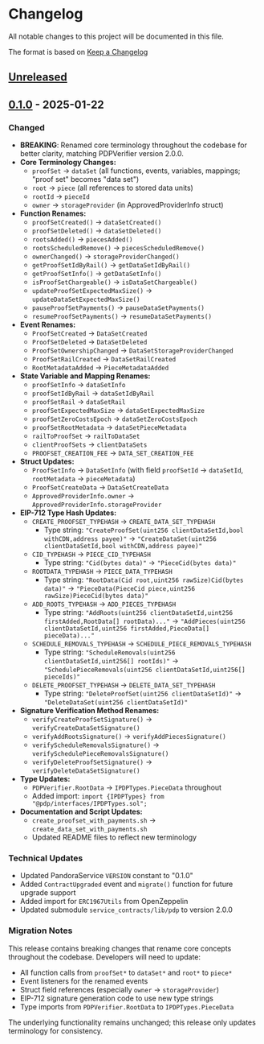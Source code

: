 # Changelog
All notable changes to this project will be documented in this file.

The format is based on [Keep a Changelog](https://keepachangelog.com/en/1.0.0/)

## [Unreleased]

## [0.1.0] - 2025-01-22

### Changed
- **BREAKING**: Renamed core terminology throughout the codebase for better clarity, matching PDPVerifier version 2.0.0.
- **Core Terminology Changes:**
  - `proofSet` → `dataSet` (all functions, events, variables, mappings; "proof set" becomes "data set")
  - `root` → `piece` (all references to stored data units)
  - `rootId` → `pieceId`
  - `owner` → `storageProvider` (in ApprovedProviderInfo struct)  
- **Function Renames:**
  - `proofSetCreated()` → `dataSetCreated()`
  - `proofSetDeleted()` → `dataSetDeleted()` 
  - `rootsAdded()` → `piecesAdded()`
  - `rootsScheduledRemove()` → `piecesScheduledRemove()`
  - `ownerChanged()` → `storageProviderChanged()`
  - `getProofSetIdByRail()` → `getDataSetIdByRail()`
  - `getProofSetInfo()` → `getDataSetInfo()`
  - `isProofSetChargeable()` → `isDataSetChargeable()`
  - `updateProofSetExpectedMaxSize()` → `updateDataSetExpectedMaxSize()`
  - `pauseProofSetPayments()` → `pauseDataSetPayments()`
  - `resumeProofSetPayments()` → `resumeDataSetPayments()`
- **Event Renames:**
  - `ProofSetCreated` → `DataSetCreated`
  - `ProofSetDeleted` → `DataSetDeleted`
  - `ProofSetOwnershipChanged` → `DataSetStorageProviderChanged`
  - `ProofSetRailCreated` → `DataSetRailCreated`
  - `RootMetadataAdded` → `PieceMetadataAdded`
- **State Variable and Mapping Renames:**
  - `proofSetInfo` → `dataSetInfo`
  - `proofSetIdByRail` → `dataSetIdByRail`
  - `proofSetRail` → `dataSetRail`
  - `proofSetExpectedMaxSize` → `dataSetExpectedMaxSize`
  - `proofSetZeroCostsEpoch` → `dataSetZeroCostsEpoch`
  - `proofSetRootMetadata` → `dataSetPieceMetadata`
  - `railToProofSet` → `railToDataSet`
  - `clientProofSets` → `clientDataSets`
  - `PROOFSET_CREATION_FEE` → `DATA_SET_CREATION_FEE`
- **Struct Updates:**
  - `ProofSetInfo` → `DataSetInfo` (with field `proofSetId` → `dataSetId`, `rootMetadata` → `pieceMetadata`)
  - `ProofSetCreateData` → `DataSetCreateData`
  - `ApprovedProviderInfo.owner` → `ApprovedProviderInfo.storageProvider`
- **EIP-712 Type Hash Updates:**
  - `CREATE_PROOFSET_TYPEHASH` → `CREATE_DATA_SET_TYPEHASH`
    - Type string: `"CreateProofSet(uint256 clientDataSetId,bool withCDN,address payee)"` → `"CreateDataSet(uint256 clientDataSetId,bool withCDN,address payee)"`
  - `CID_TYPEHASH` → `PIECE_CID_TYPEHASH`
    - Type string: `"Cid(bytes data)"` → `"PieceCid(bytes data)"`
  - `ROOTDATA_TYPEHASH` → `PIECE_DATA_TYPEHASH`
    - Type string: `"RootData(Cid root,uint256 rawSize)Cid(bytes data)"` → `"PieceData(PieceCid piece,uint256 rawSize)PieceCid(bytes data)"`
  - `ADD_ROOTS_TYPEHASH` → `ADD_PIECES_TYPEHASH`
    - Type string: `"AddRoots(uint256 clientDataSetId,uint256 firstAdded,RootData[] rootData)..."` → `"AddPieces(uint256 clientDataSetId,uint256 firstAdded,PieceData[] pieceData)..."`
  - `SCHEDULE_REMOVALS_TYPEHASH` → `SCHEDULE_PIECE_REMOVALS_TYPEHASH`
    - Type string: `"ScheduleRemovals(uint256 clientDataSetId,uint256[] rootIds)"` → `"SchedulePieceRemovals(uint256 clientDataSetId,uint256[] pieceIds)"`
  - `DELETE_PROOFSET_TYPEHASH` → `DELETE_DATA_SET_TYPEHASH`
    - Type string: `"DeleteProofSet(uint256 clientDataSetId)"` → `"DeleteDataSet(uint256 clientDataSetId)"`
- **Signature Verification Method Renames:**
  - `verifyCreateProofSetSignature()` → `verifyCreateDataSetSignature()`
  - `verifyAddRootsSignature()` → `verifyAddPiecesSignature()`
  - `verifyScheduleRemovalsSignature()` → `verifySchedulePieceRemovalsSignature()`
  - `verifyDeleteProofSetSignature()` → `verifyDeleteDataSetSignature()`
- **Type Updates:**
  - `PDPVerifier.RootData` → `IPDPTypes.PieceData` throughout
  - Added import: `import {IPDPTypes} from "@pdp/interfaces/IPDPTypes.sol";`
- **Documentation and Script Updates:**
  - `create_proofset_with_payments.sh` → `create_data_set_with_payments.sh`
  - Updated README files to reflect new terminology

### Technical Updates
- Updated PandoraService `VERSION` constant to "0.1.0"
- Added `ContractUpgraded` event and `migrate()` function for future upgrade support
- Added import for `ERC1967Utils` from OpenZeppelin
- Updated submodule `service_contracts/lib/pdp` to version 2.0.0

### Migration Notes
This release contains breaking changes that rename core concepts throughout the codebase. Developers will need to update:
- All function calls from `proofSet*` to `dataSet*` and `root*` to `piece*`
- Event listeners for the renamed events
- Struct field references (especially `owner` → `storageProvider`)
- EIP-712 signature generation code to use new type strings
- Type imports from `PDPVerifier.RootData` to `IPDPTypes.PieceData`

The underlying functionality remains unchanged; this release only updates terminology for consistency.

[Unreleased]: https://github.com/filozone/filecoin-services/compare/v0.1.0...HEAD
[0.1.0]: https://github.com/filozone/filecoin-services/releases/tag/v0.1.0